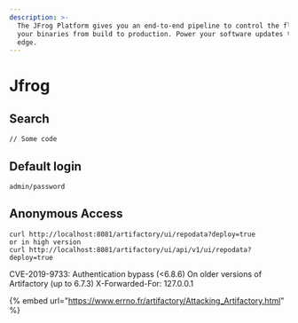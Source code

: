 ```yaml
---
description: >-
  The JFrog Platform gives you an end-to-end pipeline to control the flow of
  your binaries from build to production. Power your software updates to the
  edge.
---
```


# Jfrog



## Search

```
// Some code
```

## Default login

```
admin/password
```

## Anonymous Access

```
curl http://localhost:8081/artifactory/ui/repodata?deploy=true
or in high version
curl http://localhost:8081/artifactory/ui/api/v1/ui/repodata?deploy=true
```

CVE-2019-9733: Authentication bypass (<6.8.6) On older versions of Artifactory (up to 6.7.3) X-Forwarded-For: 127.0.0.1

{% embed url="https://www.errno.fr/artifactory/Attacking_Artifactory.html" %}
